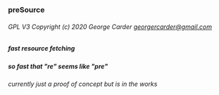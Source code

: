 ### preSource

###### GPL V3 Copyright (c) 2020 George Carder georgercarder@gmail.com

##### fast resource fetching

##### so fast that "re" seems like "pre"


###### currently just a proof of concept but is in the works
